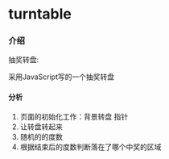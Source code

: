 # turntable

### 介绍

抽奖转盘:

采用JavaScript写的一个抽奖转盘

#### 分析

1. 页面的初始化工作：背景转盘 指针
2. 让转盘转起来
3. 随机的的度数
4. 根据结束后的度数判断落在了哪个中奖的区域
